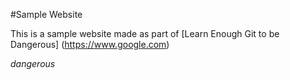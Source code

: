 #Sample Website

This is a sample website made as part of
[Learn Enough Git to be Dangerous] (https://www.google.com)

*dangerous*

